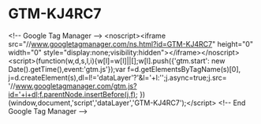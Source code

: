 GTM-KJ4RC7
==========

&lt;!-- Google Tag Manager --> &lt;noscript>&lt;iframe src="//www.googletagmanager.com/ns.html?id=GTM-KJ4RC7" height="0" width="0" style="display:none;visibility:hidden">&lt;/iframe>&lt;/noscript> &lt;script>(function(w,d,s,l,i){w[l]=w[l]||[];w[l].push({'gtm.start': new Date().getTime(),event:'gtm.js'});var f=d.getElementsByTagName(s)[0], j=d.createElement(s),dl=l!='dataLayer'?'&amp;l='+l:'';j.async=true;j.src= '//www.googletagmanager.com/gtm.js?id='+i+dl;f.parentNode.insertBefore(j,f); })(window,document,'script','dataLayer','GTM-KJ4RC7');&lt;/script> &lt;!-- End Google Tag Manager -->
